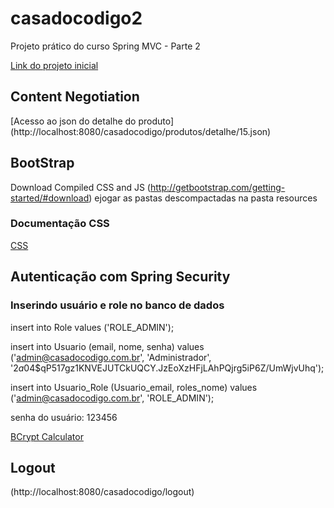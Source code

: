 # casadocodigo2
Projeto prático do curso Spring MVC - Parte 2

[Link do projeto inicial](https://s3.amazonaws.com/caelum-online-public/springmvc-2-integracao-cache-seguranca-e-templates/springmvc2-projeto-inicial.zip)

## Content Negotiation
[Acesso ao json do detalhe do produto]
(http://localhost:8080/casadocodigo/produtos/detalhe/15.json)

## BootStrap
Download Compiled CSS and JS (http://getbootstrap.com/getting-started/#download)  ejogar as pastas descompactadas na pasta resources

### Documentação CSS 
[CSS](http://getbootstrap.com/css)

## Autenticação com Spring Security
### Inserindo usuário e role no banco de dados

insert into Role values ('ROLE_ADMIN');

insert into Usuario (email, nome, senha) values ('admin@casadocodigo.com.br', 'Administrador', '$2a$04$qP517gz1KNVEJUTCkUQCY.JzEoXzHFjLAhPQjrg5iP6Z/UmWjvUhq');

insert into Usuario_Role (Usuario_email, roles_nome) values ('admin@casadocodigo.com.br', 'ROLE_ADMIN');

senha do usuário: 123456

[BCrypt Calculator](https://www.dailycred.com/article/bcrypt-calculator)


## Logout
(http://localhost:8080/casadocodigo/logout)
